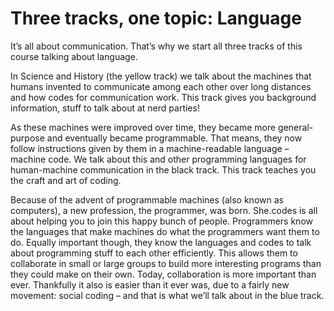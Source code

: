# Three tracks, one topic: Language

It’s all about communication. That’s why we start all three tracks of this course talking about language.

In Science and History (the yellow track) we talk about the machines that humans invented to communicate among each other over long distances and how codes for communication work. This track gives you background information, stuff to talk about at nerd parties!

As these machines were improved over time, they became more general-purpose and eventually became programmable. That means, they now follow instructions given by them in a machine-readable language – machine code. We talk about this and other programming languages for human-machine communication in the black track. This track teaches you the craft and art of coding.

Because of the advent of programmable machines (also known as computers), a new profession, the programmer, was born. She.codes is all about helping you to join this happy bunch of people. Programmers know the languages that make machines do what the programmers want them to do. Equally important though, they know the languages and codes to talk about programming stuff to each other efficiently. This allows them to collaborate in small or large groups to build more interesting programs than they could make on their own. Today, collaboration is more important than ever. Thankfully it also is easier than it ever was, due to a fairly new movement: social coding – and that is what we’ll talk about in the blue track.


